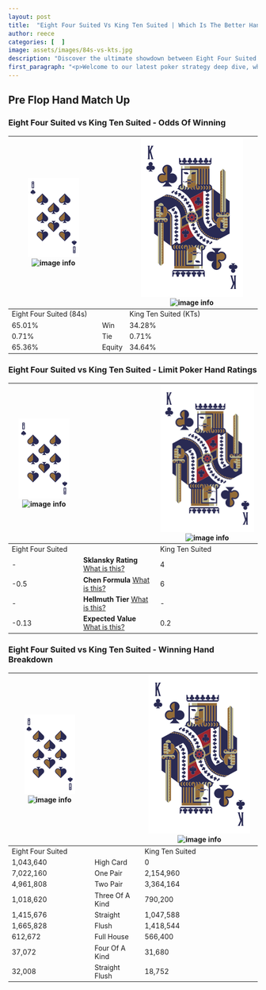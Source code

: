 ```yaml
---
layout: post
title:  "Eight Four Suited Vs King Ten Suited | Which Is The Better Hand In Poker? A Complete Guide"
author: reece
categories: [  ]
image: assets/images/84s-vs-kts.jpg
description: "Discover the ultimate showdown between Eight Four Suited and King Ten Suited in poker! Uncover the odds, strategies, and scenarios where one hand triumphs over the other. Get ready to up your poker game with this thrilling analysis."
first_paragraph: "<p>Welcome to our latest poker strategy deep dive, where we're pitting two distinct hands against each other in a high-stakes showdown: Eight Four Suited vs King Ten Suited.</p><p>In the dynamic world of poker, every decision counts, and knowing which hand holds the upper hand is key to your success at the table.</p><p>In this article, we'll dissect these two hands, explore the scenarios where one dominates the other, and equip you with the knowledge to make strategic choices that can tip the odds in your favor.</p><p>Get ready to unravel the intriguing dynamics of these poker hands and elevate your game to new heights.</p>"
---
```




[comment]: # (sp0)

## Pre Flop Hand Match Up

<div class="table hand-ratings" markdown="1"> 



### Eight Four Suited vs King Ten Suited - Odds Of Winning


    
| ![image info](assets/images/hand1/8.png) ![image info](assets/images/hand1/4s.png) |  | ![image info](assets/images/hand2/K.png) ![image info](assets/images/hand2/Ts.png) |
| -------- | -------- | -------- |
| Eight Four Suited (84s) |  | King Ten Suited (KTs) |
| 65.01% | Win | 34.28% |
| 0.71% | Tie | 0.71% |
| 65.36% | Equity | 34.64% |




[comment]: # (sp1)



### Eight Four Suited vs King Ten Suited - Limit Poker Hand Ratings


    
| ![image info](assets/images/hand1/8.png) ![image info](assets/images/hand1/4s.png) |  | ![image info](assets/images/hand2/K.png) ![image info](assets/images/hand2/Ts.png) |
| -------- | -------- | -------- |
| Eight Four Suited |  | King Ten Suited |
| - | **Sklansky Rating** [What is this?](/sklansky-rating-explained) | 4 |
| -0.5 | **Chen Formula** [What is this?](/chen-formula-explained) | 6 |
| - | **Hellmuth Tier** [What is this?](/Hellmuth-tier-explained) | - |
| -0.13 | **Expected Value** [What is this?](/expected-value-explained) | 0.2 |




[comment]: # (sp2)



### Eight Four Suited vs King Ten Suited - Winning Hand Breakdown


    
| ![image info](assets/images/hand1/8.png) ![image info](assets/images/hand1/4s.png) |  | ![image info](assets/images/hand2/K.png) ![image info](assets/images/hand2/Ts.png) |
| -------- | -------- | -------- |
| Eight Four Suited |  | King Ten Suited |
| 1,043,640 | High Card | 0 |
| 7,022,160 | One Pair | 2,154,960 |
| 4,961,808 | Two Pair | 3,364,164 |
| 1,018,620 | Three Of A Kind | 790,200 |
| 1,415,676 | Straight | 1,047,588 |
| 1,665,828 | Flush | 1,418,544 |
| 612,672 | Full House | 566,400 |
| 37,072 | Four Of A Kind | 31,680 |
| 32,008 | Straight Flush | 18,752 |




[comment]: # (sp3)



</div>

[comment]: # (sp4)



[comment]: # (sp5)

